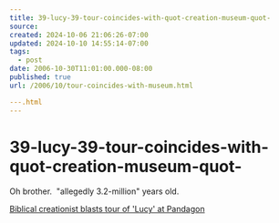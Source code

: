```yaml
---
title: 39-lucy-39-tour-coincides-with-quot-creation-museum-quot-
source: 
created: 2024-10-06 21:06:26-07:00
updated: 2024-10-10 14:55:14-07:00
tags:
  - post
date: 2006-10-30T11:01:00.000-08:00
published: true
url: /2006/10/tour-coincides-with-museum.html

---.html
---
```

# 39-lucy-39-tour-coincides-with-quot-creation-museum-quot-



Oh brother.  "allegedly 3.2-million" years old.  
  
[Biblical creationist blasts tour of 'Lucy' at Pandagon](https://pandagon.net/2006/10/30/biblical-creationist-blasts-tour-of-lucy)